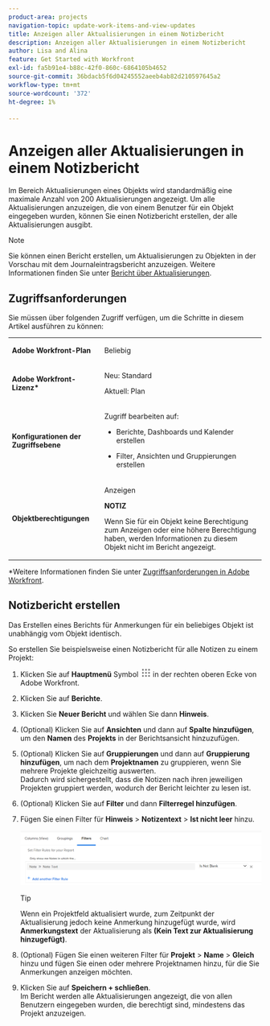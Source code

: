 ```yaml
---
product-area: projects
navigation-topic: update-work-items-and-view-updates
title: Anzeigen aller Aktualisierungen in einem Notizbericht
description: Anzeigen aller Aktualisierungen in einem Notizbericht
author: Lisa and Alina
feature: Get Started with Workfront
exl-id: fa5b91e4-b88c-42f0-860c-6864105b4652
source-git-commit: 36bdacb5f6d04245552aeeb4ab82d210597645a2
workflow-type: tm+mt
source-wordcount: '372'
ht-degree: 1%

---
```


# Anzeigen aller Aktualisierungen in einem Notizbericht

<!--
<p data-mc-conditions="QuicksilverOrClassic.Draft mode">(NOTE: Alina: ***This is a report and it is in the Getting Started/ Updates section because I think it makes more sense to be in this area, where people want to view updates. - added this to this section from Reporting on 7/3/2018 ) </p>
-->

Im Bereich Aktualisierungen eines Objekts wird standardmäßig eine maximale Anzahl von 200 Aktualisierungen angezeigt. Um alle Aktualisierungen anzuzeigen, die von einem Benutzer für ein Objekt eingegeben wurden, können Sie einen Notizbericht erstellen, der alle Aktualisierungen ausgibt.

>[!NOTE]
>
>Sie können einen Bericht erstellen, um Aktualisierungen zu Objekten in der Vorschau mit dem Journaleintragsbericht anzuzeigen. Weitere Informationen finden Sie unter [Bericht über Aktualisierungen](../../reports-and-dashboards/reports/creating-and-managing-reports/create-journal-entry-report.md).

## Zugriffsanforderungen

Sie müssen über folgenden Zugriff verfügen, um die Schritte in diesem Artikel ausführen zu können:

<table style="table-layout:auto"> 
 <col> 
 </col> 
 <col> 
 </col> 
 <tbody> 
  <tr> 
   <td role="rowheader"><strong>Adobe Workfront-Plan</strong></td> 
   <td> <p>Beliebig</p> </td> 
  </tr> 
  <tr> 
   <td role="rowheader"><strong>Adobe Workfront-Lizenz*</strong></td> 
   <td> <p>Neu: Standard </p>
   <p>Aktuell: Plan</p> </td> 
  </tr> 
  <tr> 
   <td role="rowheader"><strong>Konfigurationen der Zugriffsebene</strong></td> 
   <td> <p>Zugriff bearbeiten auf:</p> 
    <ul> 
     <li> <p>Berichte, Dashboards und Kalender erstellen</p> </li> 
     <li> <p>Filter, Ansichten und Gruppierungen erstellen</p> </li> 
    </ul> </td> 
  </tr> 
  <tr> 
   <td role="rowheader"><strong>Objektberechtigungen</strong></td> 
   <td> <p>Anzeigen</p> <p><b>NOTIZ</b></p>
   <p>Wenn Sie für ein Objekt keine Berechtigung zum Anzeigen oder eine höhere Berechtigung haben, werden Informationen zu diesem Objekt nicht im Bericht angezeigt.</p>  </td> 
  </tr> 
 </tbody> 
</table>

*Weitere Informationen finden Sie unter [Zugriffsanforderungen in Adobe Workfront](/help/quicksilver/administration-and-setup/add-users/access-levels-and-object-permissions/access-level-requirements-in-documentation.md).

## Notizbericht erstellen

Das Erstellen eines Berichts für Anmerkungen für ein beliebiges Objekt ist unabhängig vom Objekt identisch.

So erstellen Sie beispielsweise einen Notizbericht für alle Notizen zu einem Projekt:

1. Klicken Sie auf **Hauptmenü** Symbol ![](assets/main-menu-icon.png) in der rechten oberen Ecke von Adobe Workfront.

1. Klicken Sie auf **Berichte**.
1. Klicken Sie **Neuer Bericht** und wählen Sie dann **Hinweis**.

1. (Optional) Klicken Sie auf **Ansichten** und dann auf **Spalte hinzufügen**, um den **Namen** des **Projekts** in der Berichtsansicht hinzuzufügen. 

1. (Optional) Klicken Sie auf **Gruppierungen** und dann auf **Gruppierung hinzufügen**, um nach dem **Projektnamen** zu gruppieren, wenn Sie mehrere Projekte gleichzeitig auswerten.\
   Dadurch wird sichergestellt, dass die Notizen nach ihren jeweiligen Projekten gruppiert werden, wodurch der Bericht leichter zu lesen ist. 

1. (Optional) Klicken Sie auf **Filter** und dann **Filterregel hinzufügen**.
1. Fügen Sie einen Filter für **Hinweis** > **Notizentext** > **Ist nicht leer** hinzu.

   ![](assets/note-note-text-not-blank-filter.png)

   >[!TIP]
   >
   >   Wenn ein Projektfeld aktualisiert wurde, zum Zeitpunkt der Aktualisierung jedoch keine Anmerkung hinzugefügt wurde, wird **Anmerkungstext** der Aktualisierung als **(Kein Text zur Aktualisierung hinzugefügt)**.


1. (Optional) Fügen Sie einen weiteren Filter für **Projekt** > **Name** > **Gleich** hinzu und fügen Sie einen oder mehrere Projektnamen hinzu, für die Sie Anmerkungen anzeigen möchten.
1. Klicken Sie auf **Speichern + schließen**.\
   Im Bericht werden alle Aktualisierungen angezeigt, die von allen Benutzern eingegeben wurden, die berechtigt sind, mindestens das Projekt anzuzeigen.
